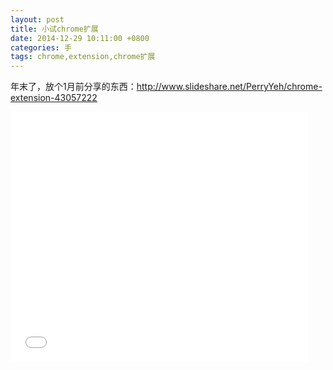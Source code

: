 ```yaml
---
layout: post
title: 小试chrome扩展
date: 2014-12-29 10:11:00 +0800
categories: 手
tags: chrome,extension,chrome扩展
---
```


年末了，放个1月前分享的东西：<http://www.slideshare.net/PerryYeh/chrome-extension-43057222>

<iframe src="//www.slideshare.net/slideshow/embed_code/43057222" width="476" height="400" frameborder="0" marginwidth="0" marginheight="0" scrolling="no"></iframe>
